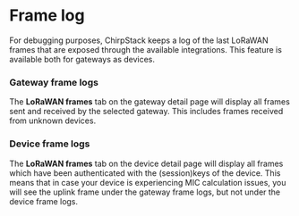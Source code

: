 # Frame log

For debugging purposes, ChirpStack keeps a log of the last LoRaWAN frames that
are exposed through the available integrations. This feature is available both
for gateways as devices.

### Gateway frame logs

The **LoRaWAN frames** tab on the gateway detail page will display all frames
sent and received by the selected gateway. This includes frames received from
unknown devices.

### Device frame logs

The **LoRaWAN frames** tab on the device detail page will display all frames
which have been authenticated with the (session)keys of the device. This means
that in case your device is experiencing MIC calculation issues, you will see
the uplink frame under the gateway frame logs, but not under the device frame
logs.
